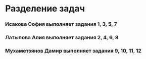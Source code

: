 # Разделение задач
### Исакова София выполняет задания 1, 3, 5, 7
### Латыпова Алия выполняет задания 2, 4, 6, 8
### Мухаметзянов Дамир выполняет задания 9, 10, 11, 12
